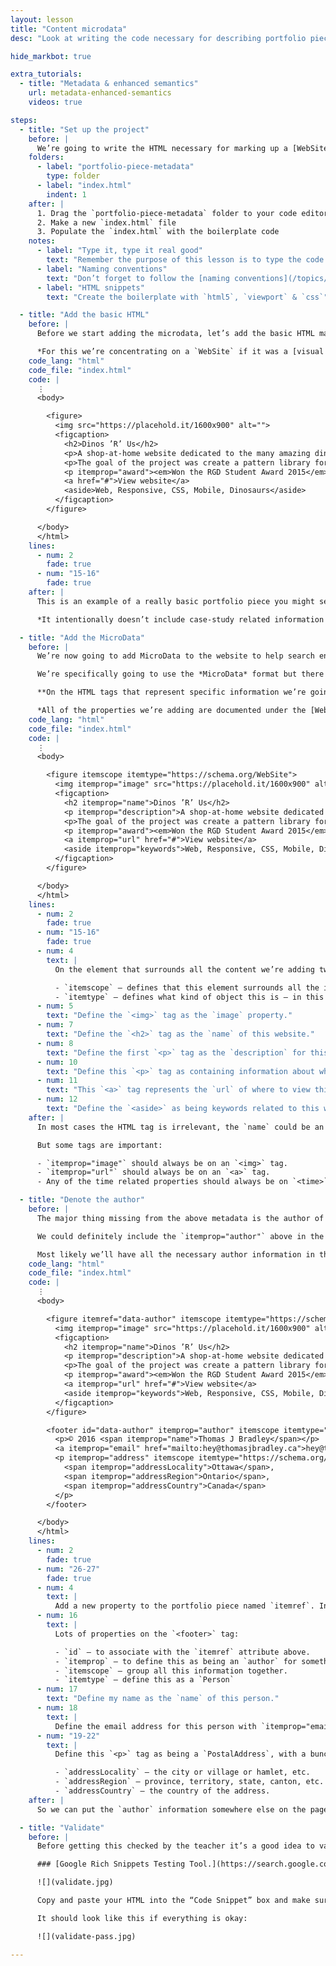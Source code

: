 ```yaml
---
layout: lesson
title: "Content microdata"
desc: "Look at writing the code necessary for describing portfolio piece using Microdata and Schema.org."

hide_markbot: true

extra_tutorials:
  - title: "Metadata & enhanced semantics"
    url: metadata-enhanced-semantics
    videos: true

steps:
  - title: "Set up the project"
    before: |
      We’re going to write the HTML necessary for marking up a [WebSite](https://schema.org/WebSite) portfolio piece using Schema.org.
    folders:
      - label: "portfolio-piece-metadata"
        type: folder
      - label: "index.html"
        indent: 1
    after: |
      1. Drag the `portfolio-piece-metadata` folder to your code editor
      2. Make a new `index.html` file
      3. Populate the `index.html` with the boilerplate code
    notes:
      - label: "Type it, type it real good"
        text: "Remember the purpose of this lesson is to type the code out yourself—build up that muscle memory in your fingers!"
      - label: "Naming conventions"
        text: "Don’t forget to follow the [naming conventions](/topics/naming-paths-cheat-sheet/#naming-conventions)."
      - label: "HTML snippets"
        text: "Create the boilerplate with `html5`, `viewport` & `css`"

  - title: "Add the basic HTML"
    before: |
      Before we start adding the microdata, let’s add the basic HTML markup for a portfolio piece.

      *For this we’re concentrating on a `WebSite` if it was a [visual artwork](https://schema.org/VisualArtwork) or a [photograph](https://schema.org/Photograph) there would be other specific properties.*
    code_lang: "html"
    code_file: "index.html"
    code: |
      ⋮
      <body>

        <figure>
          <img src="https://placehold.it/1600x900" alt="">
          <figcaption>
            <h2>Dinos ’R’ Us</h2>
            <p>A shop-at-home website dedicated to the many amazing dinosaur products.</p>
            <p>The goal of the project was create a pattern library for a large-scale website and show pattern examples on a few sample pages.</p>
            <p itemprop="award"><em>Won the RGD Student Award 2015</em></p>
            <a href="#">View website</a>
            <aside>Web, Responsive, CSS, Mobile, Dinosaurs</aside>
          </figcaption>
        </figure>

      </body>
      </html>
    lines:
      - num: 2
        fade: true
      - num: "15-16"
        fade: true
    after: |
      This is an example of a really basic portfolio piece you might see on your website.

      *It intentionally doesn’t include case-study related information to simplify the code in this lesson.*

  - title: "Add the MicroData"
    before: |
      We’re now going to add MicroData to the website to help search engines understand the content and display better results.

      We’re specifically going to use the *MicroData* format but there are other formats like *RDFa* and *JSON-LD*.

      **On the HTML tags that represent specific information we’re going to add a new property: `itemprop="…"`.**

      *All of the properties we’re adding are documented under the [WebSite type on Schema.org](https://schema.org/WebSite).*
    code_lang: "html"
    code_file: "index.html"
    code: |
      ⋮
      <body>

        <figure itemscope itemtype="https://schema.org/WebSite">
          <img itemprop="image" src="https://placehold.it/1600x900" alt="">
          <figcaption>
            <h2 itemprop="name">Dinos ’R’ Us</h2>
            <p itemprop="description">A shop-at-home website dedicated to the many amazing dinosaur products.</p>
            <p>The goal of the project was create a pattern library for a large-scale website and show pattern examples on a few sample pages.</p>
            <p itemprop="award"><em>Won the RGD Student Award 2015</em></p>
            <a itemprop="url" href="#">View website</a>
            <aside itemprop="keywords">Web, Responsive, CSS, Mobile, Dinosaurs</aside>
          </figcaption>
        </figure>

      </body>
      </html>
    lines:
      - num: 2
        fade: true
      - num: "15-16"
        fade: true
      - num: 4
        text: |
          On the element that surrounds all the content we’re adding two properties:

          - `itemscope` — defines that this element surrounds all the information
          - `itemtype` — defines what kind of object this is — in this case a `WebSite`
      - num: 5
        text: "Define the `<img>` tag as the `image` property."
      - num: 7
        text: "Define the `<h2>` tag as the `name` of this website."
      - num: 8
        text: "Define the first `<p>` tag as the `description` for this website."
      - num: 10
        text: "Define this `<p>` tag as containing information about what awards this work won."
      - num: 11
        text: "This `<a>` tag represents the `url` of where to view this website."
      - num: 12
        text: "Define the `<aside>` as being keywords related to this website."
    after: |
      In most cases the HTML tag is irrelevant, the `name` could be an `<h1>` or `<h2>` or `<strong>` or `<span>` microdata doesn’t necessarily care.

      But some tags are important:

      - `itemprop="image"` should always be on an `<img>` tag.
      - `itemprop="url"` should always be on an `<a>` tag.
      - Any of the time related properties should always be on `<time>` tags.

  - title: "Denote the author"
    before: |
      The major thing missing from the above metadata is the author of this creative work—the person who designed it.

      We could definitely include the `itemprop="author"` above in the code—but you know that I don’t like to repeat code if I don’t have to.

      Most likely we’ll have all the necessary author information in the `<footer>` of the website and we can use link it back up to the portfolio piece.
    code_lang: "html"
    code_file: "index.html"
    code: |
      ⋮
      <body>

        <figure itemref="data-author" itemscope itemtype="https://schema.org/WebSite">
          <img itemprop="image" src="https://placehold.it/1600x900" alt="">
          <figcaption>
            <h2 itemprop="name">Dinos ’R’ Us</h2>
            <p itemprop="description">A shop-at-home website dedicated to the many amazing dinosaur products.</p>
            <p>The goal of the project was create a pattern library for a large-scale website and show pattern examples on a few sample pages.</p>
            <p itemprop="award"><em>Won the RGD Student Award 2015</em></p>
            <a itemprop="url" href="#">View website</a>
            <aside itemprop="keywords">Web, Responsive, CSS, Mobile, Dinosaurs</aside>
          </figcaption>
        </figure>

        <footer id="data-author" itemprop="author" itemscope itemtype="https://schema.org/Person">
          <p>© 2016 <span itemprop="name">Thomas J Bradley</span></p>
          <a itemprop="email" href="mailto:hey@thomasjbradley.ca">hey@thomasjbradley.ca</a>
          <p itemprop="address" itemscope itemtype="https://schema.org/PostalAddress">
            <span itemprop="addressLocality">Ottawa</span>,
            <span itemprop="addressRegion">Ontario</span>,
            <span itemprop="addressCountry">Canada</span>
          </p>
        </footer>

      </body>
      </html>
    lines:
      - num: 2
        fade: true
      - num: "26-27"
        fade: true
      - num: 4
        text: |
          Add a new property to the portfolio piece named `itemref`. In `itemref` we write the IDs of other elements on the page that add properties to this `itemscope`
      - num: 16
        text: |
          Lots of properties on the `<footer>` tag:

          - `id` — to associate with the `itemref` attribute above.
          - `itemprop` — to define this as being an `author` for something else on the page.
          - `itemscope` — group all this information together.
          - `itemtype` — define this as a `Person`
      - num: 17
        text: "Define my name as the `name` of this person."
      - num: 18
        text: |
          Define the email address for this person with `itemprop="email"`
      - num: "19-22"
        text: |
          Define this `<p>` tag as being a `PostalAddress`, with a bunch of sub-properties:

          - `addressLocality` — the city or village or hamlet, etc.
          - `addressRegion` — province, territory, state, canton, etc.
          - `addressCountry` — the country of the address.
    after: |
      So we can put the `author` information somewhere else on the page and link each portfolio piece to the author without having to duplicate the code.

  - title: "Validate"
    before: |
      Before getting this checked by the teacher it’s a good idea to validate it. Google’s Rich Snippets Testing Tool allows you to paste the metadata enhanced HTML and it will extract the information out of it. If the tool finds any errors they’ll be displayed on the side.

      ### [Google Rich Snippets Testing Tool.](https://search.google.com/structured-data/testing-tool)

      ![](validate.jpg)

      Copy and paste your HTML into the “Code Snippet” box and make sure there are no red errors.

      It should look like this if everything is okay:

      ![](validate-pass.jpg)

---
```

